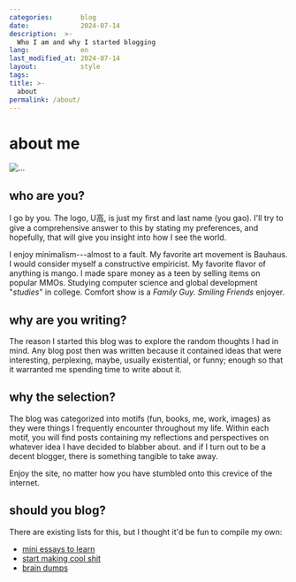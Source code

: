 ```yaml
---
categories:       blog
date:             2024-07-14
description:  >-
  Who I am and why I started blogging
lang:             en
last_modified_at: 2024-07-14
layout:           style
tags:
title: >-
  about
permalink: /about/
---
```


# about me 

<img src=" {{ 'assets/home/bundled_me.jpg' | absolute_url}}" class="img-fluid" alt="...">

## who are you?

I go by you. The logo, U高, is just my first and last name (you gao). I'll try to give a comprehensive answer to this by stating my preferences, and hopefully, that will give you insight into how I see the world.

I enjoy minimalism---almost to a fault. My favorite art movement is Bauhaus. I would consider myself a constructive empiricist. My favorite flavor of anything is mango. I made spare money as a teen by selling items on popular MMOs. Studying computer science and global development "*studies*" in college. Comfort show is a *Family Guy.* *Smiling Friends* enjoyer.

## why are you writing?

The reason I started this blog was to explore the random thoughts I had in mind. Any blog post then was written because it contained ideas that were interesting, perplexing, maybe, usually existential, or funny; enough so that it warranted me spending time to write about it.

## why the selection?

The blog was categorized into motifs (fun, books, me, work, images) as they were things I frequently encounter throughout my life. Within each motif, you will find posts containing my reflections and perspectives on whatever idea I have decided to blabber about. and if I turn out to be a decent blogger, there is something tangible to take away. 

Enjoy the site, no matter how you have stumbled onto this crevice of the internet.

## should you blog?

There are existing lists for this, but I thought it'd be fun to compile my own:
- [mini essays to learn](https://www.youtube.com/watch?v=hi8meiPUt84)
- [start making cool shit](https://www.youtube.com/watch?v=QXf10rw_dqo&pp=ygUObWFrZSBjb29sIHNoaXTSBwkJ3gkBhyohjO8%3D)
- [brain dumps](https://btxx.org/posts/dump/)


